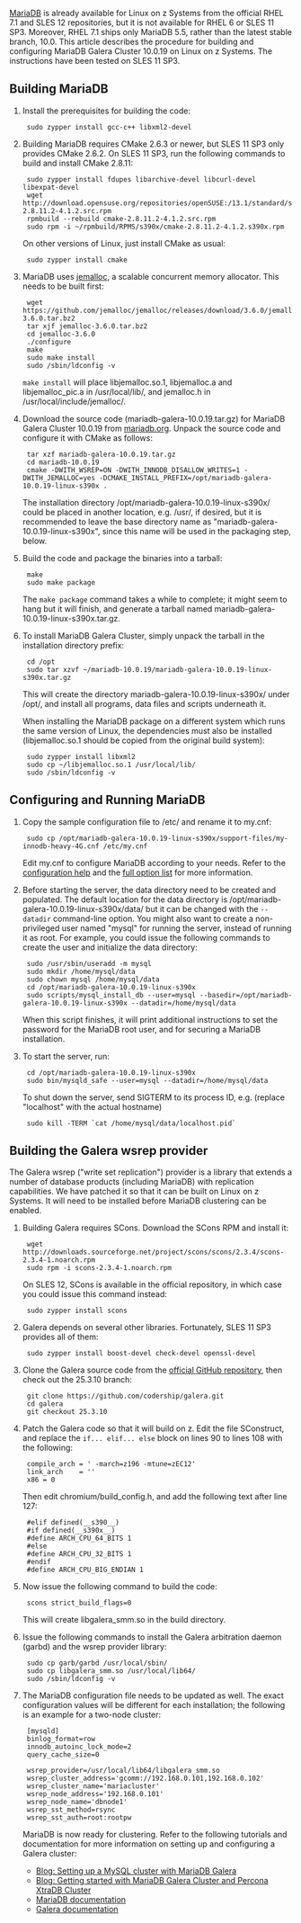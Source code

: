 [MariaDB](https://mariadb.org/) is already available for Linux on z Systems from the official RHEL 7.1 and SLES 12 repositories, but it is not available for RHEL 6 or SLES 11 SP3. Moreover, RHEL 7.1 ships only MariaDB 5.5, rather than the latest stable branch, 10.0. This article describes the procedure for building and configuring MariaDB Galera Cluster 10.0.19 on Linux on z Systems. The instructions have been tested on SLES 11 SP3.

## Building MariaDB

1. Install the prerequisites for building the code:

        sudo zypper install gcc-c++ libxml2-devel

2. Building MariaDB requires CMake 2.6.3 or newer, but SLES 11 SP3 only provides CMake 2.6.2. On SLES 11 SP3, run the following commands to build and install CMake 2.8.11:

        sudo zypper install fdupes libarchive-devel libcurl-devel libexpat-devel
        wget http://download.opensuse.org/repositories/openSUSE:/13.1/standard/src/cmake-2.8.11.2-4.1.2.src.rpm
        rpmbuild --rebuild cmake-2.8.11.2-4.1.2.src.rpm
        sudo rpm -i ~/rpmbuild/RPMS/s390x/cmake-2.8.11.2-4.1.2.s390x.rpm

   On other versions of Linux, just install CMake as usual:

        sudo zypper install cmake

3. MariaDB uses [jemalloc](http://www.canonware.com/jemalloc/), a scalable concurrent memory allocator. This needs to be built first:
        
        wget https://github.com/jemalloc/jemalloc/releases/download/3.6.0/jemalloc-3.6.0.tar.bz2
        tar xjf jemalloc-3.6.0.tar.bz2
        cd jemalloc-3.6.0
        ./configure
        make
        sudo make install
        sudo /sbin/ldconfig -v

   `make install` will place libjemalloc.so.1, libjemalloc.a and libjemalloc_pic.a in /usr/local/lib/, and jemalloc.h in /usr/local/include/jemalloc/.

4. Download the source code (mariadb-galera-10.0.19.tar.gz) for MariaDB Galera Cluster 10.0.19 from [mariadb.org](https://downloads.mariadb.org/mariadb-galera/10.0.19/). Unpack the source code and configure it with CMake as follows:

        tar xzf mariadb-galera-10.0.19.tar.gz
        cd mariadb-10.0.19
        cmake -DWITH_WSREP=ON -DWITH_INNODB_DISALLOW_WRITES=1 -DWITH_JEMALLOC=yes -DCMAKE_INSTALL_PREFIX=/opt/mariadb-galera-10.0.19-linux-s390x .

   The installation directory /opt/mariadb-galera-10.0.19-linux-s390x/ could be placed in another location, e.g. /usr/, if desired, but it is recommended to leave the base directory name as "mariadb-galera-10.0.19-linux-s390x", since this name will be used in the packaging step, below.

5. Build the code and package the binaries into a tarball:

        make
        sudo make package

   The `make package` command takes a while to complete; it might seem to hang but it will finish, and generate a tarball named mariadb-galera-10.0.19-linux-s390x.tar.gz.

6. To install MariaDB Galera Cluster, simply unpack the tarball in the installation directory prefix:

        cd /opt
        sudo tar xzvf ~/mariadb-10.0.19/mariadb-galera-10.0.19-linux-s390x.tar.gz

   This will create the directory mariadb-galera-10.0.19-linux-s390x/ under /opt/, and install all programs, data files and scripts underneath it.

   When installing the MariaDB package on a different system which runs the same version of Linux, the dependencies must also be installed (libjemalloc.so.1 should be copied from the original build system):

        sudo zypper install libxml2
        sudo cp ~/libjemalloc.so.1 /usr/local/lib/
        sudo /sbin/ldconfig -v

## Configuring and Running MariaDB

1. Copy the sample configuration file to /etc/ and rename it to my.cnf:

        sudo cp /opt/mariadb-galera-10.0.19-linux-s390x/support-files/my-innodb-heavy-4G.cnf /etc/my.cnf

   Edit my.cnf to configure MariaDB according to your needs. Refer to the [configuration help](https://mariadb.com/kb/en/mariadb/mysqld-configuration-files-and-groups/) and the [full option list](https://mariadb.com/kb/en/mariadb/mysqld-options/) for more information.

2. Before starting the server, the data directory need to be created and populated. The default location for the data directory is /opt/mariadb-galera-10.0.19-linux-s390x/data/ but it can be changed with the `--datadir` command-line option. You might also want to create a non-privileged user named "mysql" for running the server, instead of running it as root. For example, you could issue the following commands to create the user and initialize the data directory:

        sudo /usr/sbin/useradd -m mysql
        sudo mkdir /home/mysql/data
        sudo chown mysql /home/mysql/data
        cd /opt/mariadb-galera-10.0.19-linux-s390x
        sudo scripts/mysql_install_db --user=mysql --basedir=/opt/mariadb-galera-10.0.19-linux-s390x --datadir=/home/mysql/data

   When this script finishes, it will print additional instructions to set the password for the MariaDB root user, and for securing a MariaDB installation.

3. To start the server, run:

        cd /opt/mariadb-galera-10.0.19-linux-s390x
        sudo bin/mysqld_safe --user=mysql --datadir=/home/mysql/data

   To shut down the server, send SIGTERM to its process ID, e.g. (replace "localhost" with the actual hostname)

        sudo kill -TERM `cat /home/mysql/data/localhost.pid`

## Building the Galera wsrep provider

The Galera wsrep ("write set replication") provider is a library that extends a number of database products (including MariaDB) with replication capabilities. We have patched it so that it can be built on Linux on z Systems. It will need to be installed before MariaDB clustering can be enabled.

1. Building Galera requires SCons. Download the SCons RPM and install it:

        wget http://downloads.sourceforge.net/project/scons/scons/2.3.4/scons-2.3.4-1.noarch.rpm
        sudo rpm -i scons-2.3.4-1.noarch.rpm

   On SLES 12, SCons is available in the official repository, in which case you could issue this command instead:

        sudo zypper install scons

2. Galera depends on several other libraries. Fortunately, SLES 11 SP3 provides all of them:

        sudo zypper install boost-devel check-devel openssl-devel

3. Clone the Galera source code from the [official GitHub repository](https://github.com/codership/galera), then check out the 25.3.10 branch:

        git clone https://github.com/codership/galera.git
        cd galera
        git checkout 25.3.10

4. Patch the Galera code so that it will build on z. Edit the file SConstruct, and replace the `if... elif... else` block on lines 90 to lines 108 with the following:

        compile_arch = ' -march=z196 -mtune=zEC12'
        link_arch    = ''
        x86 = 0

   Then edit chromium/build_config.h, and add the following text after line 127:

        #elif defined(__s390__)
        #if defined(__s390x__)
        #define ARCH_CPU_64_BITS 1
        #else
        #define ARCH_CPU_32_BITS 1
        #endif
        #define ARCH_CPU_BIG_ENDIAN 1

5. Now issue the following command to build the code:

        scons strict_build_flags=0

   This will create libgalera_smm.so in the build directory.

6. Issue the following commands to install the Galera arbitration daemon (garbd) and the wsrep provider library:

        sudo cp garb/garbd /usr/local/sbin/        
        sudo cp libgalera_smm.so /usr/local/lib64/
        sudo /sbin/ldconfig -v

7. The MariaDB configuration file needs to be updated as well. The exact configuration values will be different for each installation; the following is an example for a two-node cluster:

        [mysqld]
        binlog_format=row
        innodb_autoinc_lock_mode=2
        query_cache_size=0
        
        wsrep_provider=/usr/local/lib64/libgalera_smm.so
        wsrep_cluster_address='gcomm://192.168.0.101,192.168.0.102'
        wsrep_cluster_name='mariacluster'
        wsrep_node_address='192.168.0.101'
        wsrep_node_name='dbnode1'
        wsrep_sst_method=rsync
        wsrep_sst_auth=root:rootpw

   MariaDB is now ready for clustering. Refer to the following tutorials and documentation for more information on setting up and configuring a Galera cluster:

    - [Blog: Setting up a MySQL cluster with MariaDB Galera](http://jmoses.co/2014/03/18/setting-up-a-mysql-cluster-with-mariadb-galera.html)
    - [Blog: Getting started with MariaDB Galera Cluster and Percona XtraDB Cluster](http://blog.yannickjaquier.com/mysql/getting-started-with-mariadb-galera-cluster-and-percona-xtradb-cluster.html)
    - [MariaDB documentation](https://mariadb.com/kb/en/mariadb/getting-started-with-mariadb-galera-cluster/) 
    - [Galera documentation](http://galeracluster.com/documentation-webpages/dbconfiguration.html)